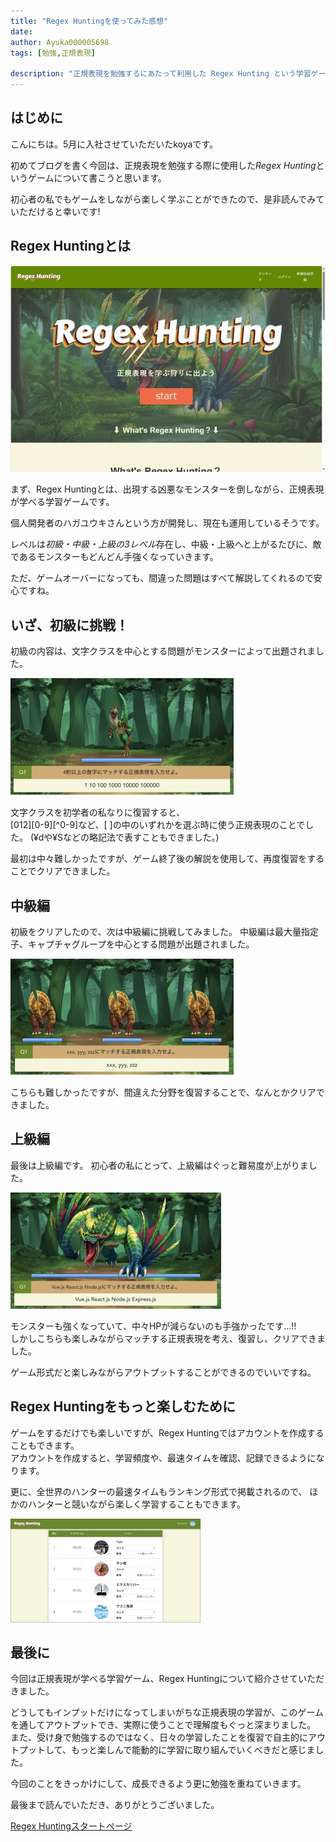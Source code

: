 ```yaml
---
title: "Regex Huntingを使ってみた感想"
date: 
author: Ayuka000005698
tags: [勉強,正規表現]

description: "正規表現を勉強するにあたって利用した Regex Hunting という学習ゲームを紹介します。「Regex Hunting」は、正規表現の基本から応用までをゲーム形式で学ぶことができ、初学者にとって難解な正規表現を楽しく勉強できます。みなさんもこれを読んでぜひやってみてください。"
---
```

## はじめに
こんにちは。5月に入社させていただいたkoyaです。

初めてブログを書く今回は、正規表現を勉強する際に使用した*Regex Hunting*というゲームについて書こうと思います。

初心者の私でもゲームをしながら楽しく学ぶことができたので、是非読んでみていただけると幸いです!

## Regex Huntingとは

![regex huntingのスタート画面](images/HERO.jpg)

まず、Regex Huntingとは、出現する凶悪なモンスターを倒しながら、正規表現が学べる学習ゲームです。

個人開発者のハガユウキさんという方が開発し、現在も運用しているそうです。

レベルは*初級・中級・上級の3レベル*存在し、中級・上級へと上がるたびに、敵であるモンスターもどんどん手強くなっていきます。

ただ、ゲームオーバーになっても、間違った問題はすべて解説してくれるので安心ですね。

## いざ、初級に挑戦！

初級の内容は、文字クラスを中心とする問題がモンスターによって出題されました。

![初級編](images/elementarylevel.jpg)

文字クラスを初学者の私なりに復習すると、  
[012][0-9][^0-9]など、[  ]の中のいずれかを選ぶ時に使う正規表現のことでした。
(¥dや¥Sなどの略記法で表すこともできました。)

最初は中々難しかったですが、ゲーム終了後の解説を使用して、再度復習をすることでクリアできました。

## 中級編

初級をクリアしたので、次は中級編に挑戦してみました。
中級編は最大量指定子、キャプチャグループを中心とする問題が出題されました。

![中級編](images/intermediatelevel.jpg)

こちらも難しかったですが、間違えた分野を復習することで、なんとかクリアできました。

## 上級編

最後は上級編です。
初心者の私にとって、上級編はぐっと難易度が上がりました。

![上級編](images/advancedlevel.jpg)

モンスターも強くなっていて、中々HPが減らないのも手強かったです...!!  
しかしこちらも楽しみながらマッチする正規表現を考え、復習し、クリアできました。

ゲーム形式だと楽しみながらアウトプットすることができるのでいいですね。

## Regex Huntingをもっと楽しむために

ゲームをするだけでも楽しいですが、Regex Huntingではアカウントを作成することもできます。  
アカウントを作成すると、学習頻度や、最速タイムを確認、記録できるようになります。

更に、全世界のハンターの最速タイムもランキング形式で掲載されるので、
ほかのハンターと競いながら楽しく学習することもできます。

![掲載されているランキング](images/ranking.jpg)
## 最後に

今回は正規表現が学べる学習ゲーム、Regex Huntingについて紹介させていただきました。  

どうしてもインプットだけになってしまいがちな正規表現の学習が、このゲームを通してアウトプットでき、実際に使うことで理解度もぐっと深まりました。  
また、受け身で勉強するのではなく、日々の学習したことを復習で自主的にアウトプットして、もっと楽しんで能動的に学習に取り組んでいくべきだと感じました。

今回のことをきっかけにして、成長できるよう更に勉強を重ねていきます。

最後まで読んでいただき、ありがとうございました。

[Regex Huntingスタートページ](https://www.regex-hunting.com/ "Regex Hunting")
